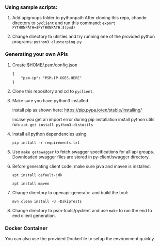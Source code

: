 ### Using sample scripts:
1. Add apigroups folder to pythonpath
    After cloning this repo, chande directory to `pyclient` and run this command:
    ```export PYTHONPATH=$PYTHONPATH:$(pwd)```

2. Change directory to utilities and try running one of the     provided python programs:
    ``` python3 clusterping.py ```

### Generating your own APIs
1. Create $HOME/.psm/config.json
    ```
    {
        "psm-ip": "PSM.IP.GOES.HERE"
    }
    ```

1. Clone this repository and cd to `pyclient`.

1. Make sure you have python3 installed.

    Install pip as shown here: https://pip.pypa.io/en/stable/installing/


    Incase you get an import error during pip installation install python utils run:
    `apt-get install python3-distutils`
    <!-- install python -->

1. Install all python dependencies using
    
    `pip install -r requirements.txt`

1. Use `make getswagger` to fetch swagger specifications for all api groups. Downloaded swagger files are stored in py-client/swagger directory.

1. Before generating client code, make sure java and maven is installed.
    
    `apt install default-jdk`
    
    `apt install maven`

1. Change directory to openapi-generator and build the tool:
    
    `mvn clean install -U -DskipTests`

1. Change directory to psm-tools/pyclient and use `make` to run the end to end client generation.

### Docker Container

You can also use the provided Dockerfile to setup the environment quickly.